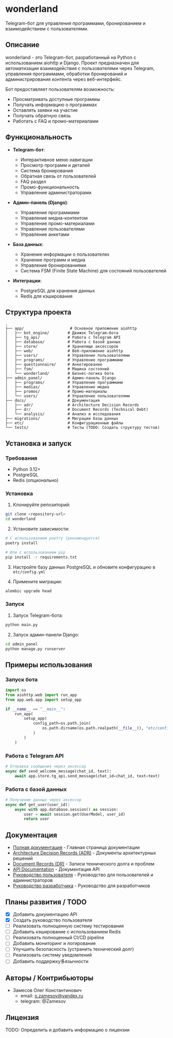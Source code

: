 # wonderland

Telegram-бот для управления программами, бронированием и взаимодействием с пользователями.

## Описание

wonderland - это Telegram-бот, разработанный на Python с использованием aiohttp и Django. Проект предназначен для автоматизации взаимодействия с пользователями через Telegram, управления программами, обработки бронирований и администрирования контента через веб-интерфейс.

Бот предоставляет пользователям возможность:
- Просматривать доступные программы
- Получать информацию о программах
- Оставлять заявки на участие
- Получать обратную связь
- Работать с FAQ и промо-материалами

## Функциональность

- **Telegram-бот**:
  - Интерактивное меню навигации
  - Просмотр программ и деталей
  - Система бронирования
  - Обратная связь от пользователей
  - FAQ раздел
  - Промо-функциональность
  - Управление администраторами

- **Админ-панель (Django)**:
  - Управление программами
  - Управление медиа-контентом
  - Управление промо-материалами
  - Управление пользователями
  - Управление анкетами

- **База данных**:
  - Хранение информации о пользователях
  - Хранение программ и медиа
  - Управление бронированиями
  - Система FSM (Finite State Machine) для состояний пользователей

- **Интеграции**:
  - PostgreSQL для хранения данных
  - Redis для кэширования

## Структура проекта

```
.
├── app/                    # Основное приложение aiohttp
│   ├── bot_engine/        # Движок Telegram-бота
│   ├── tg_api/            # Работа с Telegram API
│   ├── database/          # Работа с базой данных
│   ├── store/             # Хранилище аксессоров
│   ├── web/               # Веб-приложение aiohttp
│   ├── users/             # Управление пользователями
│   ├── programs/          # Управление программами
│   ├── questionnaire/     # Анкетирование
│   ├── fsm/               # Машина состояний
│   └── wonderland/        # Бизнес-логика бота
├── admin_panel/           # Админ-панель Django
│   ├── programs/          # Управление программами
│   ├── medias/            # Управление медиа
│   ├── promos/            # Промо-материалы
│   └── users/             # Управление пользователями
├── docs/                  # Документация
│   ├── adr/               # Architecture Decision Records
│   ├── dr/                # Document Records (Technical Debt)
│   └── analysis/          # Анализ и исследования
├── migrations/            # Миграции базы данных
├── etc/                   # Конфигурационные файлы
└── tests/                 # Тесты (TODO: Создать структуру тестов)
```

## Установка и запуск

### Требования

- Python 3.12+
- PostgreSQL
- Redis (опционально)

### Установка

1. Клонируйте репозиторий:
```bash
git clone <repository-url>
cd wonderland
```

2. Установите зависимости:
```bash
# С использованием poetry (рекомендуется)
poetry install

# Или с использованием pip
pip install -r requirements.txt
```

3. Настройте базу данных PostgreSQL и обновите конфигурацию в `etc/config.yml`

4. Примените миграции:
```bash
alembic upgrade head
```

### Запуск

1. Запуск Telegram-бота:
```bash
python main.py
```

2. Запуск админ-панели Django:
```bash
cd admin_panel
python manage.py runserver
```

## Примеры использования

### Запуск бота

```python
import os
from aiohttp.web import run_app
from app.web.app import setup_app

if __name__ == "__main__":
    run_app(
        setup_app(
            config_path=os.path.join(
                os.path.dirname(os.path.realpath(__file__)), "etc/config.yml"
            )
        )
    )
```

### Работа с Telegram API

```python
# Отправка сообщения через аксессор
async def send_welcome_message(chat_id, text):
    await app.store.tg_api.send_message(chat_id=chat_id, text=text)
```

### Работа с базой данных

```python
# Получение данных через аксессор
async def get_user(user_id):
    async with app.database.session() as session:
        user = await session.get(UserModel, user_id)
        return user
```

## Документация

- [Полная документация](docs/index.md) - Главная страница документации
- [Architecture Decision Records (ADR)](docs/adr/README.md) - Документы архитектурных решений
- [Document Records (DR)](docs/dr/README.md) - Записи технического долга и проблем
- [API Documentation](docs/api.md) - Документация API
- [Руководство пользователя](docs/user_guide.md) - Руководство для пользователей и администраторов
- [Руководство разработчика](docs/development.md) - Руководство для разработчиков

## Планы развития / TODO

- [x] Добавить документацию API
- [x] Создать руководство пользователя
- [ ] Реализовать полноценную систему тестирования
- [ ] Добавить кэширование с использованием Redis
- [ ] Реализовать полноценный CI/CD pipeline
- [ ] Добавить мониторинг и логирование
- [ ] Улучшить безопасность (устранить технический долг)
- [ ] Реализовать систему уведомлений
- [ ] Добавить поддержку多язычности

## Авторы / Контрибьюторы

- Замесов Олег Константинович
  - email: o.zamesov@yandex.ru
  - telegram: @Zamesov

## Лицензия

TODO: Определить и добавить информацию о лицензии